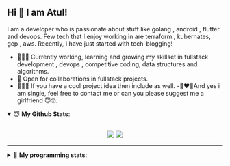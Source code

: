 ## Hi 👋 I am Atul! 
I am a developer who is passionate about stuff like golang , android , flutter and devops. Few tech that I enjoy working in are terraform , kubernates, gcp , aws. Recently, I have just started with tech-blogging!
- 👨🏽‍💻 Currently working, learning and growing my skillset in fullstack development , devops , competitive coding, data structures and algorithms.
- 🤝 Open for collaborations in fullstack projects.
- 🕵🏼‍♂️ If you have a cool project idea then include as well.
-👩‍❤️‍👨And yes i am single, feel free to contact me or can you please suggest me a girlfriend 😇🤓.

<details open>
 <summary> 😇 <b>My Github Stats</b>: </summary>
<br>
<p align = "center">
  <img src = "https://github-readme-stats.vercel.app/api?username=atul161&show_icons=true&theme=bear&line_height=27">
  <img src = "https://github-readme-stats.vercel.app/api/top-langs/?username=atul161&hide=css,java,html&theme=bear">
</p>

</details>


---

<details> 
 <summary>🤖 <b>My programming stats</b>: </summary>
<br>
